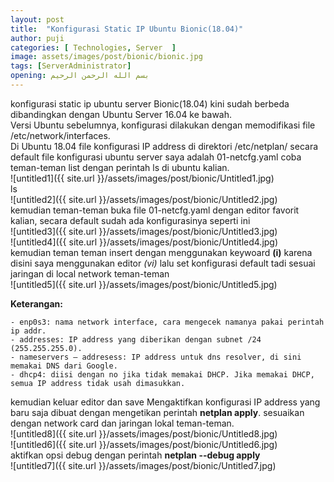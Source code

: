 ```yaml
---
layout: post
title:  "Konfigurasi Static IP Ubuntu Bionic(18.04)"
author: puji
categories: [ Technologies, Server  ]
image: assets/images/post/bionic/bionic.jpg
tags: [ServerAdministrator]
opening: بسم الله الرحمن الرحيم
---
```

konfigurasi static ip ubuntu server Bionic(18.04)  kini sudah berbeda dibandingkan dengan Ubuntu Server 16.04 ke bawah.  
Versi Ubuntu sebelumnya, konfigurasi dilakukan dengan memodifikasi file /etc/network/interfaces.  
Di Ubuntu 18.04 file konfigurasi IP address di direktori /etc/netplan/ secara default file konfigurasi ubuntu server saya adalah 01-netcfg.yaml coba teman-teman list dengan perintah ls di ubuntu kalian.  
![untitled1]({{ site.url }}/assets/images/post/bionic/Untitled1.jpg)  
ls  
![untitled2]({{ site.url }}/assets/images/post/bionic/Untitled2.jpg)  
kemudian teman-teman buka file 01-netcfg.yaml dengan editor favorit kalian, secara default sudah ada konfigurasinya seperti ini  
![untitled3]({{ site.url }}/assets/images/post/bionic/Untitled3.jpg)  
![untitled4]({{ site.url }}/assets/images/post/bionic/Untitled4.jpg)  
kemudian teman teman insert dengan menggunakan keywoard **(i)** karena disini saya menggunakan editor *(vi)* lalu set konfigurasi default tadi sesuai jaringan di local network teman-teman  
![untitled5]({{ site.url }}/assets/images/post/bionic/Untitled5.jpg)  

**Keterangan:**

    - enp0s3: nama network interface, cara mengecek namanya pakai perintah ip addr.
    - addresses: IP address yang diberikan dengan subnet /24 (255.255.255.0).
    - nameservers – addresess: IP address untuk dns resolver, di sini memakai DNS dari Google.
    - dhcp4: diisi dengan no jika tidak memakai DHCP. Jika memakai DHCP, semua IP address tidak usah dimasukkan.

kemudian keluar editor dan save Mengaktifkan konfigurasi IP address yang baru saja dibuat dengan mengetikan perintah **netplan apply**.  sesuaikan dengan network card dan jaringan lokal teman-teman.  
![untitled8]({{ site.url }}/assets/images/post/bionic/Untitled8.jpg)  
![untitled6]({{ site.url }}/assets/images/post/bionic/Untitled6.jpg)  
aktifkan opsi debug dengan perintah **netplan --debug apply**  
![untitled7]({{ site.url }}/assets/images/post/bionic/Untitled7.jpg)  

